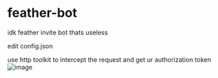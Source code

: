 # feather-bot


idk feather invite bot thats useless

edit config.json


use http toolkit to intercept the request and get ur authorization token
![image](https://user-images.githubusercontent.com/63415260/169675072-6b8cc3e8-f319-447f-9a62-a9fb12688a78.png)
